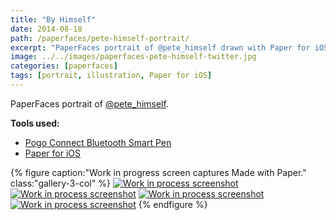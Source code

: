 ```yaml
---
title: "By Himself"
date: 2014-08-18
path: /paperfaces/pete-himself-portrait/
excerpt: "PaperFaces portrait of @pete_himself drawn with Paper for iOS on an iPad."
image: ../../images/paperfaces-pete-himself-twitter.jpg
categories: [paperfaces]
tags: [portrait, illustration, Paper for iOS]
---
```


PaperFaces portrait of [@pete_himself](https://twitter.com/pete_himself).

**Tools used:**

- [Pogo Connect Bluetooth Smart Pen](https://www.amazon.com/gp/product/B009K448L4/ref=as_li_ss_tl?ie=UTF8&camp=1789&creative=390957&creativeASIN=B009K448L4&linkCode=as2&tag=mademist-20)
- [Paper for iOS](https://paper.bywetransfer.com/)

{% figure caption:"Work in progress screen captures Made with Paper." class:"gallery-3-col" %}
[![Work in process screenshot](../../images/paperfaces-pete-himself-process-1-600.jpg)](../../images/paperfaces-pete-himself-process-1-lg.jpg) [![Work in process screenshot](../../images/paperfaces-pete-himself-process-2-600.jpg)](../../images/paperfaces-pete-himself-process-2-lg.jpg) [![Work in process screenshot](../../images/paperfaces-pete-himself-process-3-600.jpg)](../../images/paperfaces-pete-himself-process-3-lg.jpg) [![Work in process screenshot](../../images/paperfaces-pete-himself-process-4-600.jpg)](../../images/paperfaces-pete-himself-process-4-lg.jpg)
{% endfigure %}
